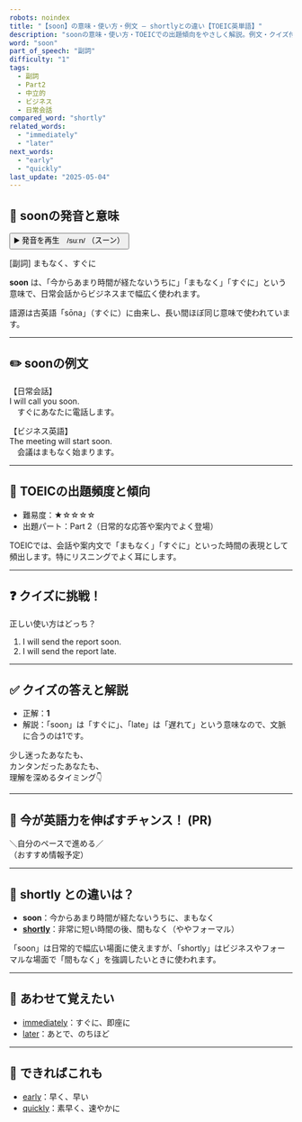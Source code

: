 ```yaml
---
robots: noindex
title: "【soon】の意味・使い方・例文 ― shortlyとの違い【TOEIC英単語】"
description: "soonの意味・使い方・TOEICでの出題傾向をやさしく解説。例文・クイズ付きでshortlyとの違いもわかりやすく学べます。"
word: "soon"
part_of_speech: "副詞"
difficulty: "1"
tags:
  - 副詞
  - Part2
  - 中立的
  - ビジネス
  - 日常会話
compared_word: "shortly"
related_words:
  - "immediately"
  - "later"
next_words:
  - "early"
  - "quickly"
last_update: "2025-05-04"
---
```


## 🔰 soonの発音と意味

<button class="play-audio" onclick="playTTS('soon')">
  <span class="play-audio-main">
    ▶️ 発音を再生　/suːn/
  </span>
  <span class="play-audio-sub">
    （スーン）
  </span>
</button>

[副詞] まもなく、すぐに

**soon** は、「今からあまり時間が経たないうちに」「まもなく」「すぐに」という意味で、日常会話からビジネスまで幅広く使われます。

語源は古英語「sōna」（すぐに）に由来し、長い間ほぼ同じ意味で使われています。

---

## ✏️ soonの例文

【日常会話】  
I will call you soon.  
　すぐにあなたに電話します。

【ビジネス英語】  
The meeting will start soon.  
　会議はまもなく始まります。

---

## 🎯 TOEICの出題頻度と傾向

- 難易度：★☆☆☆☆
- 出題パート：Part 2（日常的な応答や案内でよく登場）

TOEICでは、会話や案内文で「まもなく」「すぐに」といった時間の表現として頻出します。特にリスニングでよく耳にします。

---

## ❓ クイズに挑戦！

正しい使い方はどっち？

1. I will send the report soon.  
2. I will send the report late.

---

## ✅ クイズの答えと解説

- 正解：**1**
- 解説：「soon」は「すぐに」、「late」は「遅れて」という意味なので、文脈に合うのは1です。

少し迷ったあなたも、  
カンタンだったあなたも、  
理解を深めるタイミング👇️

---

## 🚀 今が英語力を伸ばすチャンス！ (PR)

<div class="info-center">
＼自分のペースで進める／<br>  
（おすすめ情報予定）
</div>

---

## 🤔  shortly との違いは？

- **soon**：今からあまり時間が経たないうちに、まもなく
- **[shortly](/word/shortly)**：非常に短い時間の後、間もなく（ややフォーマル）

「soon」は日常的で幅広い場面に使えますが、「shortly」はビジネスやフォーマルな場面で「間もなく」を強調したいときに使われます。

---

## 🧩 あわせて覚えたい

- [immediately](/word/immediately)：すぐに、即座に
- [later](/word/later)：あとで、のちほど

---

## 📖 できればこれも

- [early](/word/early)：早く、早い
- [quickly](/word/quickly)：素早く、速やかに

<!-- cvid: aid07_bid43 -->

